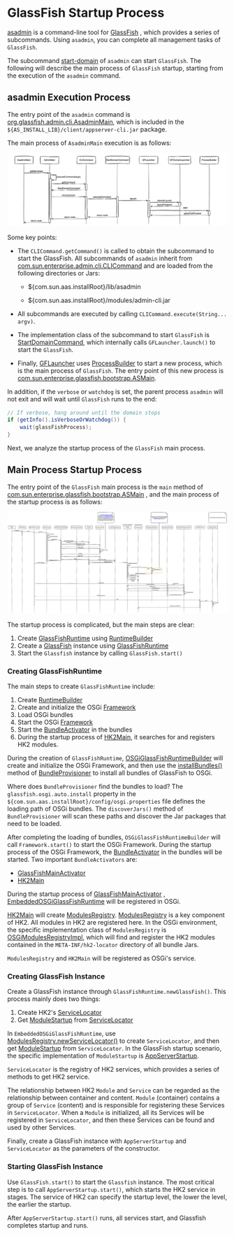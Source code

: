 # GlassFish Startup Process

[asadmin](https://glassfish.org/docs/latest/reference-manual.html#asadmin) is a command-line tool for  [GlassFish](https://glassfish.org/) , which provides a series of subcommands. Using `asadmin`, you can complete all management tasks of `GlassFish`.

The subcommand [start-domain](https://glassfish.org/docs/latest/reference-manual.html#start-domain) of `asadmin` can start `GlassFish`. The following will describe the main process of `GlassFish` startup, starting from the execution of the `asadmin` command.

## asadmin Execution Process

The entry point of the `asadmin` command is  [org.glassfish.admin.cli.AsadminMain](https://github.com/eclipse-ee4j/glassfish/blob/master/appserver/admin/cli/src/main/java/org/glassfish/admin/cli/AsadminMain.java), which is included in the `${AS_INSTALL_LIB}/client/appserver-cli.jar` package.

The main process of `AsadminMain` execution is as follows:

![AsadminMain](https://raw.githubusercontent.com/mz1999/material/master/images/202307211620151.png)

Some key points:

* The `CLICommand.getCommand()` is called to obtain the subcommand to start the GlassFish. All subcommands of `asadmin` inherit from [com.sun.enterprise.admin.cli.CLICommand](https://github.com/eclipse-ee4j/glassfish/blob/master/nucleus/admin/cli/src/main/java/com/sun/enterprise/admin/cli/CLICommand.java) and are loaded from the following directories or Jars:

  * ${com.sun.aas.installRoot}/lib/asadmin

  * ${com.sun.aas.installRoot}/modules/admin-cli.jar

* All subcommands are executed by calling `CLICommand.execute(String... argv)`.
* The implementation class of the subcommand to start `GlassFish` is [StartDomainCommand](https://github.com/eclipse-ee4j/glassfish/blob/master/nucleus/admin/server-mgmt/src/main/java/com/sun/enterprise/admin/servermgmt/cli/StartDomainCommand.java), which internally calls `GFLauncher.launch()` to start the `GlassFish`.
* Finally, [GFLauncher](https://github.com/eclipse-ee4j/glassfish/blob/master/nucleus/admin/launcher/src/main/java/com/sun/enterprise/admin/launcher/GFLauncher.java) uses [ProcessBuilder](https://docs.oracle.com/javase/8/docs/api/index.html?java/lang/ProcessBuilder.html)  to start a new process, which is the main process of `GlassFish`. The entry point of this new process is [com.sun.enterprise.glassfish.bootstrap.ASMain](https://github.com/eclipse-ee4j/glassfish/blob/master/nucleus/core/bootstrap/src/main/java/com/sun/enterprise/glassfish/bootstrap/ASMain.java).

In addition, if the `verbose` or `watchdog`  is set, the parent process `asadmin` will not exit and will wait until `GlassFish` runs to the end:

```java
// If verbose, hang around until the domain stops
if (getInfo().isVerboseOrWatchdog()) {
    wait(glassFishProcess);
}
```

Next, we analyze the startup process of the `GlassFish` main process.

## Main Process Startup Process

The entry point of the `GlassFish` main process is the `main` method of  [com.sun.enterprise.glassfish.bootstrap.ASMain](https://github.com/eclipse-ee4j/glassfish/blob/master/nucleus/core/bootstrap/src/main/java/com/sun/enterprise/glassfish/bootstrap/ASMain.java) , and the main process of the startup process is as follows:

![glassfish startup](https://raw.githubusercontent.com/mz1999/material/master/images/202307211631595.png)

The startup process is complicated, but the main steps are clear:

1. Create [GlassFishRuntime](https://github.com/eclipse-ee4j/glassfish/blob/master/nucleus/common/simple-glassfish-api/src/main/java/org/glassfish/embeddable/GlassFishRuntime.java) using [RuntimeBuilder](https://github.com/eclipse-ee4j/glassfish/blob/master/nucleus/common/simple-glassfish-api/src/main/java/org/glassfish/embeddable/spi/RuntimeBuilder.java)
1. Create a  [GlassFish](https://github.com/eclipse-ee4j/glassfish/blob/master/nucleus/common/simple-glassfish-api/src/main/java/org/glassfish/embeddable/GlassFish.java) instance using [GlassFishRuntime](https://github.com/eclipse-ee4j/glassfish/blob/master/nucleus/common/simple-glassfish-api/src/main/java/org/glassfish/embeddable/GlassFishRuntime.java)
1. Start the `Glassfish` instance by calling `GlassFish.start()`

### Creating GlassFishRuntime

The main steps to create `GlassFishRuntime` include:

1. Create [RuntimeBuilder](https://github.com/eclipse-ee4j/glassfish/blob/master/nucleus/common/simple-glassfish-api/src/main/java/org/glassfish/embeddable/spi/RuntimeBuilder.java)
2. Create and initialize the OSGi [Framework](https://github.com/osgi/osgi/blob/main/org.osgi.framework/src/org/osgi/framework/launch/Framework.java)
3. Load OSGi bundles
4. Start the OSGi [Framework](https://github.com/osgi/osgi/blob/main/org.osgi.framework/src/org/osgi/framework/launch/Framework.java)
5. Start the [BundleActivator](https://github.com/osgi/osgi/blob/main/org.osgi.framework/src/org/osgi/framework/BundleActivator.java) in the bundles
6. During the startup process of [HK2Main](https://github.com/eclipse-ee4j/glassfish-hk2/blob/master/osgi/adapter/src/main/java/org/jvnet/hk2/osgiadapter/HK2Main.java), it searches for and registers HK2 modules.

During the creation of `GlassFishRuntime`, [OSGiGlassFishRuntimeBuilder](https://github.com/eclipse-ee4j/glassfish/blob/master/nucleus/core/bootstrap/src/main/java/com/sun/enterprise/glassfish/bootstrap/osgi/OSGiGlassFishRuntimeBuilder.java) will create and initialize the OSGi Framework, and then use the [installBundles()](https://github.com/eclipse-ee4j/glassfish/blob/master/nucleus/core/bootstrap/src/main/java/com/sun/enterprise/glassfish/bootstrap/osgi/BundleProvisioner.java#L169) method of [BundleProvisioner](https://github.com/eclipse-ee4j/glassfish/blob/master/nucleus/core/bootstrap/src/main/java/com/sun/enterprise/glassfish/bootstrap/osgi/BundleProvisioner.java) to install all bundles of GlassFish to OSGi.

Where does `BundleProvisioner` find the bundles to load? The `glassfish.osgi.auto.install` property in the `${com.sun.aas.installRoot}/config/osgi.properties` file defines the loading path of OSGi bundles. The `discoverJars()` method of `BundleProvisioner` will scan these paths and discover the Jar packages that need to be loaded.

After completing the loading of bundles, `OSGiGlassFishRuntimeBuilder` will call `Framework.start()` to start the OSGi Framework. During the startup process of the OSGi Framework, the  [BundleActivator](https://github.com/osgi/osgi/blob/main/org.osgi.framework/src/org/osgi/framework/BundleActivator.java)  in the bundles will be started. Two important `BundleActivators` are:

* [GlassFishMainActivator](https://github.com/eclipse-ee4j/glassfish/blob/master/nucleus/core/bootstrap/src/main/java/com/sun/enterprise/glassfish/bootstrap/osgi/GlassFishMainActivator.java)
* [HK2Main](https://github.com/eclipse-ee4j/glassfish-hk2/blob/master/osgi/adapter/src/main/java/org/jvnet/hk2/osgiadapter/HK2Main.java)

During the startup process of [GlassFishMainActivator](https://github.com/eclipse-ee4j/glassfish/blob/master/nucleus/core/bootstrap/src/main/java/com/sun/enterprise/glassfish/bootstrap/osgi/GlassFishMainActivator.java) , [EmbeddedOSGiGlassFishRuntime](https://github.com/eclipse-ee4j/glassfish/blob/master/nucleus/core/bootstrap/src/main/java/com/sun/enterprise/glassfish/bootstrap/osgi/EmbeddedOSGiGlassFishRuntime.java) will be registered in OSGi.

[HK2Main](https://github.com/eclipse-ee4j/glassfish-hk2/blob/master/osgi/adapter/src/main/java/org/jvnet/hk2/osgiadapter/HK2Main.java) will create [ModulesRegistry](https://github.com/eclipse-ee4j/glassfish-hk2/blob/master/hk2-core/src/main/java/com/sun/enterprise/module/ModulesRegistry.java). [ModulesRegistry](https://github.com/eclipse-ee4j/glassfish-hk2/blob/master/hk2-core/src/main/java/com/sun/enterprise/module/ModulesRegistry.java) is a key component of HK2. All modules in HK2 are registered here. In the OSGi environment, the specific implementation class of `ModulesRegistry` is  [OSGiModulesRegistryImpl](https://github.com/eclipse-ee4j/glassfish-hk2/blob/master/osgi/adapter/src/main/java/org/jvnet/hk2/osgiadapter/OSGiModulesRegistryImpl.java), which will find and register the HK2 modules contained in the `META-INF/hk2-locator` directory of all bundle Jars.

`ModulesRegistry` and `HK2Main` will be registered as OSGi's service.

### Creating GlassFish Instance

Create a GlassFish instance through `GlassFishRuntime.newGlassFish()`. This process mainly does two things:

1. Create HK2's [ServiceLocator](https://github.com/eclipse-ee4j/glassfish-hk2/blob/master/hk2-api/src/main/java/org/glassfish/hk2/api/ServiceLocator.java)
2. Get [ModuleStartup](https://github.com/eclipse-ee4j/glassfish-hk2/blob/master/hk2-core/src/main/java/com/sun/enterprise/module/bootstrap/ModuleStartup.java) from [ServiceLocator](https://github.com/eclipse-ee4j/glassfish-hk2/blob/master/hk2-api/src/main/java/org/glassfish/hk2/api/ServiceLocator.java)

In `EmbeddedOSGiGlassFishRuntime`, use  [ModulesRegistry.newServiceLocator()](https://github.com/eclipse-ee4j/glassfish-hk2/blob/master/hk2-core/src/main/java/com/sun/enterprise/module/ModulesRegistry.java#L44) to create `ServiceLocator`, and then get [ModuleStartup](https://github.com/eclipse-ee4j/glassfish-hk2/blob/master/hk2-core/src/main/java/com/sun/enterprise/module/bootstrap/ModuleStartup.java) from `ServiceLocator`. In the GlassFish startup scenario, the specific implementation of `ModuleStartup` is [AppServerStartup](https://github.com/eclipse-ee4j/glassfish/blob/master/nucleus/core/kernel/src/main/java/com/sun/enterprise/v3/server/AppServerStartup.java).

`ServiceLocator` is the registry of HK2 services, which provides a series of methods to get HK2 service.

The relationship between HK2 `Module` and `Service` can be regarded as the relationship between container and content. `Module` (container) contains a group of `Service` (content) and is responsible for registering these Services in `ServiceLocator`. When a `Module` is initialized, all its Services will be registered in `ServiceLocator`, and then these Services can be found and used by other Services.

Finally, create a GlassFish instance with `AppServerStartup` and `ServiceLocator` as the parameters of the constructor.

### Starting GlassFish Instance

Use `GlassFish.start()` to start the `Glassfish` instance. The most critical step is to call `AppServerStartup.start()`, which starts the HK2 service in stages. The service of HK2 can specify the startup level, the lower the level, the earlier the startup.

After `AppServerStartup.start()` runs, all services start, and Glassfish completes startup and runs.
